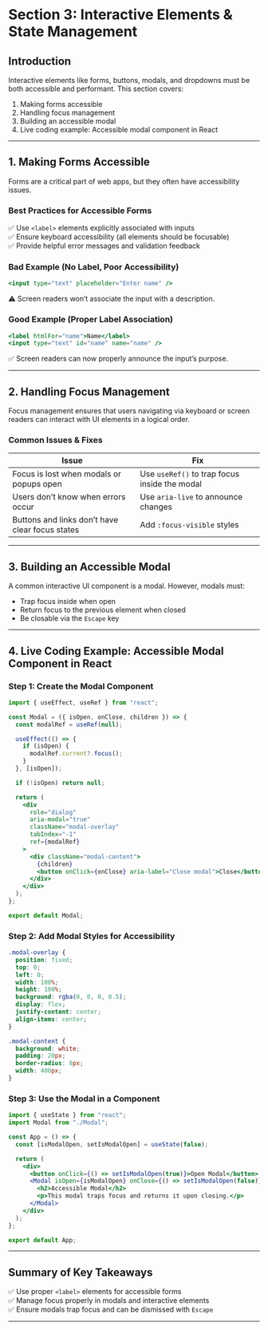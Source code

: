 # **Section 3: Interactive Elements & State Management**  

## **Introduction**  
Interactive elements like forms, buttons, modals, and dropdowns must be both accessible and performant. This section covers:  

1. Making forms accessible  
2. Handling focus management  
3. Building an accessible modal  
4. Live coding example: Accessible modal component in React  

---

## **1. Making Forms Accessible**  
Forms are a critical part of web apps, but they often have accessibility issues.  

### **Best Practices for Accessible Forms**  
✅ Use `<label>` elements explicitly associated with inputs  
✅ Ensure keyboard accessibility (all elements should be focusable)  
✅ Provide helpful error messages and validation feedback  

### **Bad Example (No Label, Poor Accessibility)**  
```jsx
<input type="text" placeholder="Enter name" />
```
⚠️ Screen readers won’t associate the input with a description.  

### **Good Example (Proper Label Association)**  
```jsx
<label htmlFor="name">Name</label>
<input type="text" id="name" name="name" />
```
✅ Screen readers can now properly announce the input’s purpose.  

---

## **2. Handling Focus Management**  
Focus management ensures that users navigating via keyboard or screen readers can interact with UI elements in a logical order.  

### **Common Issues & Fixes**  
| **Issue** | **Fix** |
|-----------|--------|
| Focus is lost when modals or popups open | Use `useRef()` to trap focus inside the modal |
| Users don’t know when errors occur | Use `aria-live` to announce changes |
| Buttons and links don’t have clear focus states | Add `:focus-visible` styles |

---

## **3. Building an Accessible Modal**  
A common interactive UI component is a modal. However, modals must:  
- Trap focus inside when open  
- Return focus to the previous element when closed  
- Be closable via the `Escape` key  

---

## **4. Live Coding Example: Accessible Modal Component in React**  

### **Step 1: Create the Modal Component**  
```jsx
import { useEffect, useRef } from "react";

const Modal = ({ isOpen, onClose, children }) => {
  const modalRef = useRef(null);

  useEffect(() => {
    if (isOpen) {
      modalRef.current?.focus();
    }
  }, [isOpen]);

  if (!isOpen) return null;

  return (
    <div 
      role="dialog" 
      aria-modal="true" 
      className="modal-overlay"
      tabIndex="-1"
      ref={modalRef}
    >
      <div className="modal-content">
        {children}
        <button onClick={onClose} aria-label="Close modal">Close</button>
      </div>
    </div>
  );
};

export default Modal;
```

### **Step 2: Add Modal Styles for Accessibility**  
```css
.modal-overlay {
  position: fixed;
  top: 0;
  left: 0;
  width: 100%;
  height: 100%;
  background: rgba(0, 0, 0, 0.5);
  display: flex;
  justify-content: center;
  align-items: center;
}

.modal-content {
  background: white;
  padding: 20px;
  border-radius: 8px;
  width: 400px;
}
```

### **Step 3: Use the Modal in a Component**  
```jsx
import { useState } from "react";
import Modal from "./Modal";

const App = () => {
  const [isModalOpen, setIsModalOpen] = useState(false);

  return (
    <div>
      <button onClick={() => setIsModalOpen(true)}>Open Modal</button>
      <Modal isOpen={isModalOpen} onClose={() => setIsModalOpen(false)}>
        <h2>Accessible Modal</h2>
        <p>This modal traps focus and returns it upon closing.</p>
      </Modal>
    </div>
  );
};

export default App;
```

---

## **Summary of Key Takeaways**  
✅ Use proper `<label>` elements for accessible forms  
✅ Manage focus properly in modals and interactive elements  
✅ Ensure modals trap focus and can be dismissed with `Escape`  

---